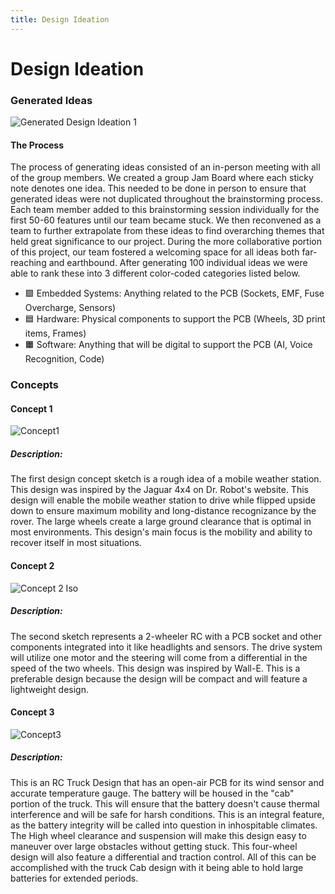 ```yaml
---
title: Design Ideation
---
```


# Design Ideation

### Generated Ideas
![Generated Design Ideation 1](https://github.com/EGR314-Spring2024-Team303/EGR314-Spring2024-Team303.github.io/assets/39510849/75b2595d-4acb-4b2a-b16c-8d92846148a0)

#### The Process
The process of generating ideas consisted of an in-person meeting with all of the group members. We created a group Jam Board where each sticky note denotes one idea. This needed to be done in person to ensure that generated ideas were not duplicated throughout the brainstorming process. Each team member added to this brainstorming session individually for the first 50-60 features until our team became stuck. We then reconvened as a team to further extrapolate from these ideas to find overarching themes that held great significance to our project. During the more collaborative portion of this project, our team fostered a welcoming space for all ideas both far-reaching and earthbound. After generating 100 individual ideas we were able to rank these into 3 different color-coded categories listed below.

* 🟩 Embedded Systems: Anything related to the PCB (Sockets, EMF, Fuse Overcharge, Sensors)
* 🟦 Hardware: Physical components to support the PCB (Wheels, 3D print items, Frames) 
* 🟧 Software: Anything that will be digital to support the PCB (AI, Voice Recognition, Code)

### Concepts
#### Concept 1
![Concept1](https://github.com/EGR314-Spring2024-Team303/EGR314-Spring2024-Team303.github.io/assets/39510849/88a70d1b-fcb9-4aa8-82bf-23aee8d07889)
##### Description:
The first design concept sketch is a rough idea of a mobile weather station. This design was inspired by the Jaguar 4x4 on Dr. Robot's website. This design will enable the mobile weather station to drive while flipped upside down to ensure maximum mobility and long-distance recognizance by the rover. The large wheels create a large ground clearance that is optimal in most environments. This design's main focus is the mobility and ability to recover itself in most situations.
#### Concept 2
![Concept 2 Iso](https://github.com/EGR314-Spring2024-Team303/EGR314-Spring2024-Team303.github.io/assets/39510849/92a647dd-9664-4cf1-a2a5-1bbe4c46a54e)
##### Description: 
The second sketch represents a 2-wheeler RC with a PCB socket and other components integrated into it like headlights and sensors. The drive system will utilize one motor and the steering will come from a differential in the speed of the two wheels. This design was inspired by Wall-E. This is a preferable design because the design will be compact and will feature a lightweight design. 
#### Concept 3
![Concept3](https://github.com/EGR314-Spring2024-Team303/EGR314-Spring2024-Team303.github.io/assets/39510849/46b365b9-fa93-49db-ab1e-e9d680756157)
##### Description:
This is an RC Truck Design that has an open-air PCB for its wind sensor and accurate temperature gauge. The battery will be housed in the "cab" portion of the truck. This will ensure that the battery doesn't cause thermal interference and will be safe for harsh conditions. This is an integral feature, as the battery integrity will be called into question in inhospitable climates. The High wheel clearance and suspension will make this design easy to maneuver over large obstacles without getting stuck. This four-wheel design will also feature a differential and traction control. All of this can be accomplished with the truck Cab design with it being able to hold large batteries for extended periods.
